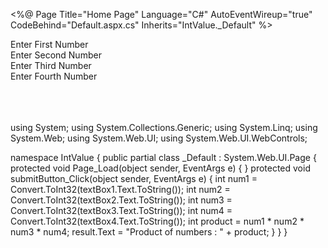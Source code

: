 ﻿<%@ Page Title="Home Page" Language="C#"  AutoEventWireup="true" CodeBehind="Default.aspx.cs" Inherits="IntValue._Default" %>

<!DOCTYPE html PUBLIC "-//W3C//DTD XHTML 1.0 Transitional//EN"
"http://www.w3.org/TR/xhtml1/DTD/xhtml1-transitional.dtd">
<html xmlns="http://www.w3.org/1999/xhtml">
<head runat="server">
<title></title></head>
<body>
<form id="form1" runat="server"><div>
<asp:Label ID="label1" runat="server">Enter First Number</asp:Label>
<asp:TextBox ID="textBox1" runat="server"></asp:TextBox><br />
<asp:Label ID="label2" runat="server">Enter Second Number</asp:Label>
<asp:TextBox ID="textBox2" runat="server"></asp:TextBox><br />
<asp:Label ID="label3" runat="server">Enter Third Number</asp:Label>
<asp:TextBox ID="textBox3" runat="server"></asp:TextBox><br />
<asp:Label ID="label4" runat="server">Enter Fourth Number</asp:Label>
<asp:TextBox ID="textBox4" runat="server"></asp:TextBox>
<br /><br />
<asp:Button ID="submit" runat="server" Text="Calculate"
onclick="submitButton_Click"/>
<br /><br />
<asp:Label ID="result" runat="server"></asp:Label>
</div></form></body>
</html>


﻿using System;
using System.Collections.Generic;
using System.Linq;
using System.Web;
using System.Web.UI;
using System.Web.UI.WebControls;

namespace IntValue
{
    public partial class _Default : System.Web.UI.Page
    {
        protected void Page_Load(object sender, EventArgs e)
        {
        }
        protected void submitButton_Click(object sender, EventArgs e)
        {
            int num1 = Convert.ToInt32(textBox1.Text.ToString());
            int num2 = Convert.ToInt32(textBox2.Text.ToString());
            int num3 = Convert.ToInt32(textBox3.Text.ToString());
            int num4 = Convert.ToInt32(textBox4.Text.ToString());
            int product = num1 * num2 * num3 * num4;
            result.Text = "Product of numbers : " + product;
        }
    }
}
